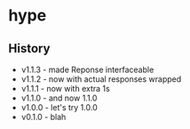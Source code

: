 # hype #

## History ##

* v1.1.3 - made Reponse interfaceable
* v1.1.2 - now with actual responses wrapped
* v1.1.1 - now with extra 1s
* v1.1.0 - and now 1.1.0
* v1.0.0 - let's try 1.0.0
* v0.1.0 - blah
